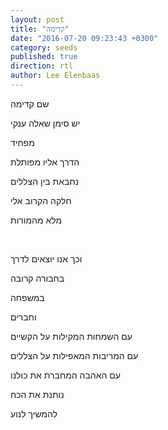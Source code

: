 ```yaml
---
layout: post
title: "קדימה"
date: "2016-07-20 09:23:43 +0300"
category: seeds
published: true
direction: rtl
author: Lee Elenbaas
---
```

שם קדימה

יש סימן שאלה ענקי

מפחיד

הדרך אליו מפותלת

נחבאת בין הצללים

חלקה הקרוב אלי

מלא מהמורות

<br>

וכך אנו יוצאים לדרך

בחבורה קרובה

במשפחה

וחברים

עם השמחות המקילות על הקשיים

עם המריבות המאפילות על הצללים

עם האהבה המחברת את כולנו

נותנת את הכח

להמשיך לנוע
